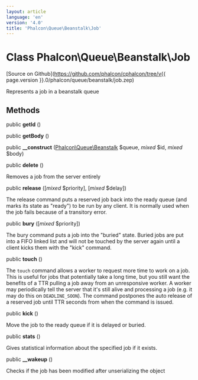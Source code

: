 ```yaml
---
layout: article
language: 'en'
version: '4.0'
title: 'Phalcon\Queue\Beanstalk\Job'
---
```

# Class **Phalcon\Queue\Beanstalk\Job**

[Source on Github](https://github.com/phalcon/cphalcon/tree/v{{ page.version }}.0/phalcon/queue/beanstalk/job.zep)

Represents a job in a beanstalk queue


## Methods
public  **getId** ()





public  **getBody** ()





public  **__construct** ([Phalcon\Queue\Beanstalk](Phalcon_Queue_Beanstalk) $queue, *mixed* $id, *mixed* $body)





public  **delete** ()

Removes a job from the server entirely



public  **release** ([*mixed* $priority], [*mixed* $delay])

The release command puts a reserved job back into the ready queue (and marks
its state as "ready") to be run by any client. It is normally used when the job
fails because of a transitory error.



public  **bury** ([*mixed* $priority])

The bury command puts a job into the "buried" state. Buried jobs are put into
a FIFO linked list and will not be touched by the server again until a client
kicks them with the "kick" command.



public  **touch** ()

The `touch` command allows a worker to request more time to work on a job.
This is useful for jobs that potentially take a long time, but you still
want the benefits of a TTR pulling a job away from an unresponsive worker.
A worker may periodically tell the server that it's still alive and processing
a job (e.g. it may do this on `DEADLINE_SOON`). The command postpones the auto
release of a reserved job until TTR seconds from when the command is issued.



public  **kick** ()

Move the job to the ready queue if it is delayed or buried.



public  **stats** ()

Gives statistical information about the specified job if it exists.



public  **__wakeup** ()

Checks if the job has been modified after unserializing the object



